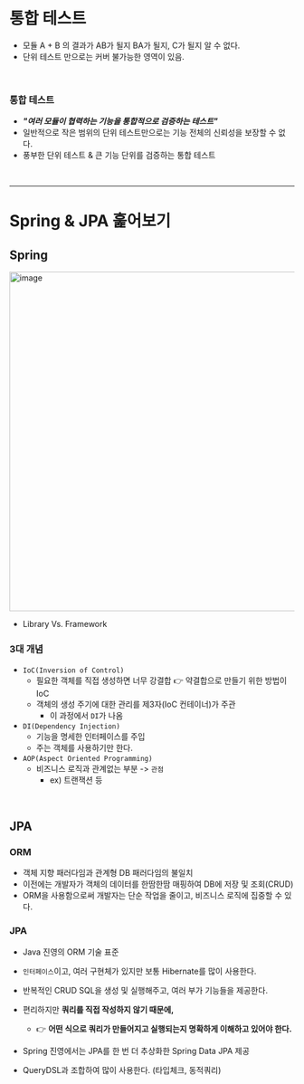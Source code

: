 # 통합 테스트 

- 모듈 A + B 의 결과가 AB가 될지 BA가 될지, C가 될지 알 수 없다.
- 단위 테스트 만으로는 커버 불가능한 영역이 있음.

<br>

### 통합 테스트 

- _**"여러 모듈이 협력하는 기능을 통합적으로 검증하는 테스트"**_
- 일반적으로 작은 범위의 단위 테스트만으로는 기능 전체의 신뢰성을 보장할 수 없다.
- 풍부한 단위 테스트 & 큰 기능 단위를 검증하는 통합 테스트

<br>

---

# Spring & JPA 훑어보기 

## Spring 


<img width="600" alt="image" src="https://github.com/haero77/Today-I-Learned/assets/65555299/6780e75b-46d4-4ffd-a95b-38f32dc1e2e0">

- Library Vs. Framework

### 3대 개념

- `IoC(Inversion of Control)`
  - 필요한 객체를 직접 생성하면 너무 강결합 👉 약결합으로 만들기 위한 방법이 IoC 
  - 객체의 생성 주기에 대한 관리를 제3자(IoC 컨테이너)가 주관 
    - 이 과정에서 `DI`가 나옴
- `DI(Dependency Injection)`
  - 기능을 명세한 인터페이스를 주입
  - 주는 객체를 사용하기만 한다. 
- `AOP(Aspect Oriented Programming)`
  - 비즈니스 로직과 관계없는 부분 -> `관점`
    - ex) 트랜잭션 등 

<br>

## JPA

### ORM

- 객체 지향 패러다임과 관계형 DB 패러다임의 불일치
- 이전에는 개발자가 객체의 데이터를 한땀한땀 매핑하여 DB에 저장 및 조회(CRUD)
- ORM을 사용함으로써 개발자는 단순 작업을 줄이고, 비즈니스 로직에 집중할 수 있다.



### JPA

- Java 진영의 ORM 기술 표준
- `인터페이스`이고, 여러 구현체가 있지만 보통 Hibernate를 많이 사용한다.
- 반복적인 CRUD SQL을 생성 및 실행해주고, 여러 부가 기능들을 제공한다.
- 편리하지만 **쿼리를 직접 작성하지 않기 때문에,**
  - 👉 **어떤 식으로 쿼리가 만들어지고 실행되는지 명확하게 이해하고 있어야 한다.**

- Spring 진영에서는 JPA를 한 번 더 추상화한 Spring Data JPA 제공
- QueryDSL과 조합하여 많이 사용한다. (타입체크, 동적쿼리)